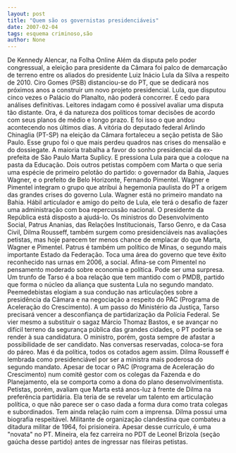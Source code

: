 ```yaml
---
layout: post
title: "Quem são os governistas presidenciáveis"
date: 2007-02-04
tags: esquema criminoso,são
author: None
---
```

De Kennedy Alencar, na Folha Online 
Além da disputa pelo poder congressual, a eleição para presidente da Câmara foi palco de demarcação de terreno entre os aliados do presidente Luiz Inácio Lula da Silva a respeito de 2010. Ciro Gomes (PSB) distanciou-se do PT, que se dedicará nos próximos anos a construir um novo projeto presidencial. Lula, que disputou cinco vezes o Palácio do Planalto, não poderá concorrer.
É cedo para análises definitivas. Leitores indagam como é possível avaliar uma disputa tão distante. Ora, é da natureza dos políticos tomar decisões de acordo com seus planos de médio e longo prazo. E foi isso o que andou acontecendo nos últimos dias.
A vitória do deputado federal Arlindo Chinaglia (PT-SP) na eleição da Câmara fortaleceu a seção petista de São Paulo. Esse grupo foi o que mais perdeu quadros nas crises do mensalão e do dossiegate. A maioria trabalha a favor do sonho presidencial da ex-prefeita de São Paulo Marta Suplicy. E pressiona Lula para que a coloque na pasta da Educação.
Dois outros petistas compõem com Marta o que seria uma espécie de primeiro pelotão do partido: o governador da Bahia, Jaques Wagner, e o prefeito de Belo Horizonte, Fernando Pimentel.
Wagner e Pimentel integram o grupo que atribui à hegemonia paulista do PT a origem das grandes crises do governo Lula. Wagner está no primeiro mandato na Bahia. Hábil articulador e amigo do peito de Lula, ele terá o desafio de fazer uma administração com boa repercussão nacional. O presidente da República está disposto a ajudá-lo.
Os ministros do Desenvolvimento Social, Patrus Ananias, das Relações Institucionais, Tarso Genro, e da Casa Civil, Dilma Rousseff, também surgem como presidenciáveis nas avaliações petistas, mas hoje parecem ter menos chance de emplacar do que Marta, Wagner e Pimentel.
Patrus é também um político de Minas, o segundo mais importante Estado da Federação. Toca uma área do governo que teve êxito reconhecido nas urnas em 2006, a social. Afina-se com Pimentel no pensamento moderado sobre economia e política. Pode ser uma surpresa.
Um trunfo de Tarso é a boa relação que tem mantido com o PMDB, partido que forma o núcleo da aliança que sustenta Lula no segundo mandato. Peemedebistas elogiam a sua condução nas articulações sobre a presidência da Câmara e na negociação a respeito do PAC (Programa de Aceleração do Crescimento).
A um passo do Ministério da Justiça, Tarso precisará vencer a desconfiança de partidarização da Polícia Federal. Se vier mesmo a substituir o sagaz Márcio Thomaz Bastos, e se avançar no difícil terreno da segurança pública das grandes cidades, o PT poderia se render à sua candidatura. O ministro, porém, gosta sempre de afastar a possibilidade de ser candidato. Nas conversas reservadas, coloca-se fora do páreo. Mas é da política, todos os cotados agem assim.
Dilma Rousseff é lembrada como presidenciável por ser a ministra mais poderosa do segundo mandato. Apesar de tocar o PAC (Programa de Aceleração do Crescimento) num comitê gestor com os colegas da Fazenda e do Planejamento, ela se comporta como a dona do plano desenvolvimentista.
Petistas, porém, avaliam que Marta está anos-luz à frente de Dilma na preferência partidária. Ela teria de se revelar um talento em articulação política, o que não parece ser o caso dada a forma dura como trata colegas e subordinados. Tem ainda relação ruim com a imprensa.
Dilma possui uma biografia respeitável. Militante de organização clandestina que combateu a ditadura militar de 1964, foi prisioneira. Apesar desse currículo, é uma \"novata\" no PT. Mineira, ela fez carreira no PDT de Leonel Brizola (seção gaúcha desse partido) antes de ingressar nas fileiras petistas. 